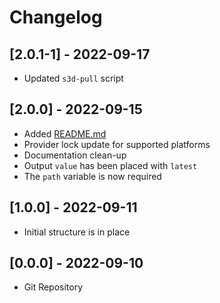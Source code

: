 # Changelog

## [2.0.1-1] - 2022-09-17
- Updated `s3d-pull` script

## [2.0.0] - 2022-09-15
- Added [README.md](./README.md)
- Provider lock update for supported platforms
- Documentation clean-up
- Output `value` has been placed with `latest`
- The `path` variable is now required

## [1.0.0] - 2022-09-11
- Initial structure is in place

## [0.0.0] - 2022-09-10
- Git Repository
